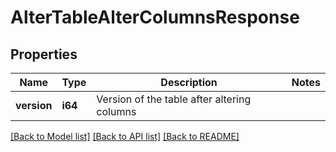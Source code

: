 # AlterTableAlterColumnsResponse

## Properties

Name | Type | Description | Notes
------------ | ------------- | ------------- | -------------
**version** | **i64** | Version of the table after altering columns | 

[[Back to Model list]](../README.md#documentation-for-models) [[Back to API list]](../README.md#documentation-for-api-endpoints) [[Back to README]](../README.md)


